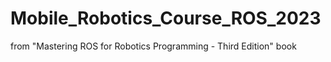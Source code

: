 # Mobile_Robotics_Course_ROS_2023

from "Mastering ROS for Robotics Programming - Third Edition" book
